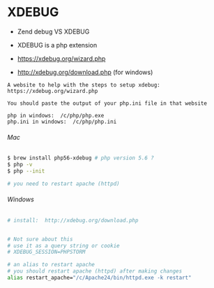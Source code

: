 # XDEBUG

- Zend debug VS XDEBUG

- XDEBUG is a php extension

- https://xdebug.org/wizard.php

- http://xdebug.org/download.php (for windows)


```
A website to help with the steps to setup xdebug:
https://xdebug.org/wizard.php

You should paste the output of your php.ini file in that website

php in windows:  /c/php/php.exe
php.ini in windows:  /c/php/php.ini
```

###### Mac
```bash
$ brew install php56-xdebug # php version 5.6 ?
$ php -v
$ php --init

# you need to restart apache (httpd)
```


###### Windows
```bash
# install:  http://xdebug.org/download.php


# Not sure about this
# use it as a query string or cookie
# XDEBUG_SESSION=PHPSTORM 

# an alias to restart apache
# you should restart apache (httpd) after making changes
alias restart_apache="/c/Apache24/bin/httpd.exe -k restart"
```
